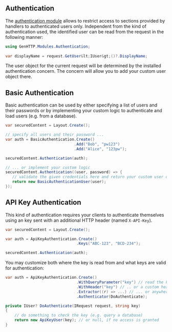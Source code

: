 ﻿## Authentication

The [authentication module](https://www.nuget.org/packages/GenHTTP.Modules.Authentication/)
allows to restrict access to sections provided 
by handlers to authenticated users only. Independent from the kind of authentication
used, the identified user can be read from the request in the following manner:

```csharp
using GenHTTP.Modules.Authentication;
                        
var displayName = request.GetUser&lt;IUser&gt;()?.DisplayName;
```

The user object for the current request will be determined by the installed authentication
concern. The concern will allow you to add your custom user object there.

## Basic Authentication

Basic authentication can be used by either specifying a list of users and their passwords or
by implementing your custom logic to authenticate and load users (e.g. from a database).

```csharp
var securedContent = Layout.Create();

// specify all users and their password ...
var auth = BasicAuthentication.Create()
                              .Add("Bob", "pw123")
                              .Add("Alice", "123pw");

securedContent.Authentication(auth);

// ... or implement your custom logic
securedContent.Authentication((user, password) => {
   // validate the given credentials here and return your custom user object which needs to implement IUser
   return new BasicAuthenticationUser(user);
});
```

## API Key Authentication

This kind of authentication requires your clients to authenticate themselves using an key sent
with an additional HTTP header (named `X-API-Key`). 

```csharp
var securedContent = Layout.Create();

var auth = ApiKeyAuthentication.Create()
                               .Keys("ABC-123", "BCD-234");

securedContent.Authentication(auth);
```

You may customize both where the key is read from and what keys are valid for authentication:

```csharp
var auth = ApiKeyAuthentication.Create()
                               .WithQueryParameter("key") // read the key from the query ..
                               .WithHeader("key") // .. or a custom header ...
                               .Extractor((r) => ...) // ... or anywhere else
                               .Authenticator(DoAuthenticate);

private IUser? DoAuthenticate(IRequest request, string key)
{
    // do something to check the key (e.g. query a database)
    return new ApiKeyUser(key); // or null, if no access is granted
}
```